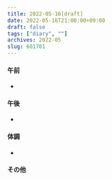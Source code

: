 ```yaml
---
title: 2022-05-16[draft]
date: 2022-05-16T21:00:00+09:00
draft: false
tags: ["diary", ""]
archives: 2022-05
slug: 601701
---
```

#### 午前
- 
#### 午後
- 
#### 体調
- 
#### その他